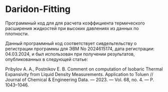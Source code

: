 # Daridon-Fitting
Программный код для для расчета коэффициента термического расширения жидкостей при высоких давлениях из данных по плотности.

Данный программный код соответствует сивдельтельству о регистрации программы для ЭВМ No 2024615174, дата регистрации: 04.03.2024, и был использован при получении результатов, опубликованных в следующей статье:

Pribylov A. A., Postnikov E. B. Comment on computation of Isobaric Thermal Expansivity from Liquid Density Measurements. Application to Toluen // Journal of Chemical & Engineering Data. — 2023. — Vol. 68, no. 4. — P. 1043–1046.
